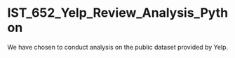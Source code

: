 # IST_652_Yelp_Review_Analysis_Python
We have chosen to conduct analysis on the public dataset provided by Yelp.
